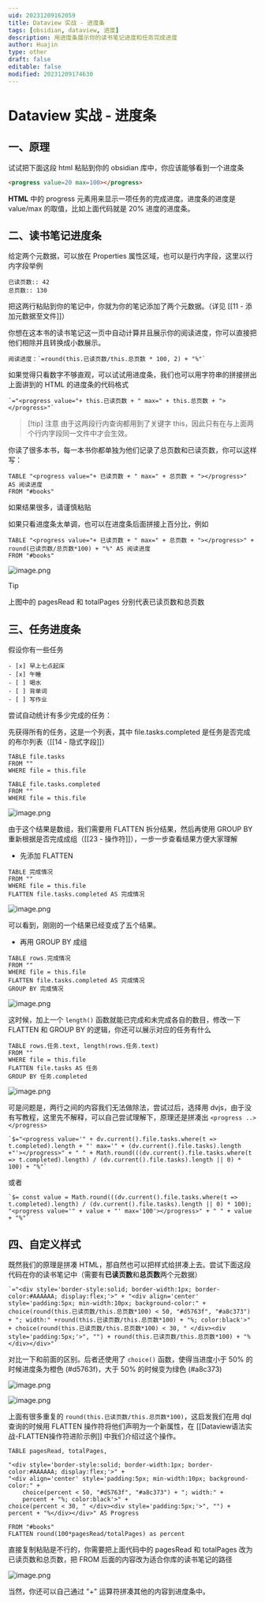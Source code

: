 ```yaml
---
uid: 20231209162059
title: Dataview 实战 - 进度条
tags: [obsidian, dataview, 进度]
description: 用进度条展示你的读书笔记进度和任务完成进度
author: Huajin
type: other
draft: false
editable: false
modified: 20231209174630
---
```


# Dataview 实战 - 进度条

## 一、原理

试试把下面这段 html 粘贴到你的 obsidian 库中，你应该能够看到一个进度条

```html
<progress value=20 max=100></progress>
```

**HTML** 中的 progress 元素用来显示一项任务的完成进度。进度条的进度是 value/max 的取值，比如上面代码就是 20% 进度的进度条。

## 二、读书笔记进度条

给定两个元数据，可以放在 Properties 属性区域，也可以是行内字段，这里以行内字段举例

```
已读页数:: 42
总页数:: 130
```

把这两行粘贴到你的笔记中，你就为你的笔记添加了两个元数据。（详见 [[11 - 添加元数据至文件]]）

你想在这本书的读书笔记这一页中自动计算并且展示你的阅读进度，你可以直接把他们相除并且转换成小数展示。

```
阅读进度：`=round(this.已读页数/this.总页数 * 100, 2) + "%"`
```

如果觉得只看数字不够直观，可以试试用进度条，我们也可以用字符串的拼接拼出上面讲到的 HTML 的进度条的代码格式

```
`="<progress value="+ this.已读页数 + " max=" + this.总页数 + "></progress>"`
```

> [!tip] 注意
> 由于这两段行内查询都用到了关键字 this，因此只有在与上面两个行内字段同一文件中才会生效。

你读了很多本书，每一本书你都单独为他们记录了总页数和已读页数，你可以这样写：

```
TABLE "<progress value="+ 已读页数 + " max=" + 总页数 + "></progress>" AS 阅读进度
FROM "#books"
```

如果结果很多，请谨慎粘贴

如果只看进度条太单调，也可以在进度条后面拼接上百分比，例如

```
TABLE "<progress value="+ 已读页数 + " max=" + 总页数 + "></progress>" + round(已读页数/总页数*100) + "%" AS 阅读进度
FROM "#books"
```

![image.png](https://cdn.pkmer.cn/images/20231209164641.png!pkmer)

> [!tip]
> 上图中的 pagesRead 和 totalPages 分别代表已读页数和总页数

## 三、任务进度条

假设你有一些任务

```
- [x] 早上七点起床
- [x] 午睡
- [ ] 喝水
- [ ] 背单词
- [ ] 写作业
```

尝试自动统计有多少完成的任务：

先获得所有的任务，这是一个列表，其中 file.tasks.completed 是任务是否完成的布尔列表（[[14 - 隐式字段]]）

```
TABLE file.tasks
FROM ""
WHERE file = this.file
```

```
TABLE file.tasks.completed
FROM ""
WHERE file = this.file
```

![image.png](https://cdn.pkmer.cn/images/20231209170300.png!pkmer)

由于这个结果是数组，我们需要用 FLATTEN 拆分结果，然后再使用 GROUP BY 重新根据是否完成成组（[[23 - 操作符]]），一步一步查看结果方便大家理解

- 先添加 FLATTEN

```
TABLE 完成情况
FROM ""
WHERE file = this.file
FLATTEN file.tasks.completed AS 完成情况
```

![image.png](https://cdn.pkmer.cn/images/20231209170725.png!pkmer)

可以看到，刚刚的一个结果已经变成了五个结果。

- 再用 GROUP BY 成组

```
TABLE rows.完成情况
FROM ""
WHERE file = this.file
FLATTEN file.tasks.completed AS 完成情况
GROUP BY 完成情况
```

![image.png](https://cdn.pkmer.cn/images/20231209171134.png!pkmer)

这时候，加上一个 `length()` 函数就能已完成和未完成各自的数目，修改一下 FLATTEN 和 GROUP BY 的逻辑，你还可以展示对应的任务有什么

```
TABLE rows.任务.text, length(rows.任务.text)
FROM ""
WHERE file = this.file
FLATTEN file.tasks AS 任务
GROUP BY 任务.completed
```

![image.png](https://cdn.pkmer.cn/images/20231209171810.png!pkmer)

可是问题是，两行之间的内容我们无法做除法，尝试过后，选择用 dvjs，由于没有写教程，这里先不解释，可以自己尝试理解下，原理还是拼凑出 `<progress ..></progress>`

```
`$="<progress value='" + dv.current().file.tasks.where(t => t.completed).length + "' max='" + (dv.current().file.tasks).length +"'></progress>" + " " + Math.round(((dv.current().file.tasks.where(t => t.completed).length) / (dv.current().file.tasks).length || 0) * 100) + "%"`
```

或者

```
`$= const value = Math.round(((dv.current().file.tasks.where(t => t.completed).length) / (dv.current().file.tasks).length || 0) * 100); "<progress value='" + value + "' max='100'></progress>" + " " + value + "%"`
```

## 四、自定义样式

既然我们的原理是拼凑 HTML，那自然也可以把样式给拼凑上去。尝试下面这段代码在你的读书笔记中（需要有**已读页数**和**总页数**两个元数据）

```
`="<div style='border-style:solid; border-width:1px; border-color:#AAAAAA; display:flex;'>" + "<div align='center' style='padding:5px; min-width:10px; background-color:" + choice(round(this.已读页数/this.总页数*100) < 50, "#d5763f", "#a8c373") + "; width:" +round(this.已读页数/this.总页数*100) + "%; color:black'>" + choice(round(this.已读页数/this.总页数*100) < 30, " </div><div style='padding:5px;'>", "") + round(this.已读页数/this.总页数*100) + "%</div></div>"`
```

对比一下和前面的区别。后者还使用了 `choice()` 函数，使得当进度小于 50% 的时候进度条为橙色 (#d5763f)，大于 50% 的时候变为绿色 (#a8c373)

![image.png](https://cdn.pkmer.cn/images/20231209173720.png!pkmer)

![image.png](https://cdn.pkmer.cn/images/20231209173940.png!pkmer)

上面有很多重复的 `round(this.已读页数/this.总页数*100)`，这启发我们在用 dql 查询的时候用 FLATTEN 操作符将他们声明为一个新属性，在 [[Dataview语法实战-FLATTEN操作符进阶示例]] 中我们介绍过这个操作。

```
TABLE pagesRead, totalPages, 

"<div style='border-style:solid; border-width:1px; border-color:#AAAAAA; display:flex;'>" + 
"<div align='center' style='padding:5px; min-width:10px; background-color:" +
	choice(percent < 50, "#d5763f", "#a8c373") + "; width:" +
	percent + "%; color:black'>" + 
choice(percent < 30, " </div><div style='padding:5px;'>", "") +
percent + "%</div></div>" AS Progress

FROM "#books"
FLATTEN round(100*pagesRead/totalPages) as percent
```

直接复制粘贴是不行的，你需要把上面代码中的 pagesRead 和 totalPages 改为已读页数和总页数，把 FROM 后面的内容改为适合你库的读书笔记的路径

![image.png](https://cdn.pkmer.cn/images/20231209174523.png!pkmer)

当然，你还可以自己通过 "+" 运算符拼凑其他的内容到进度条中。
